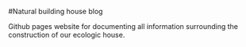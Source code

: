 #Natural building house blog

Github pages website for documenting all information surrounding the construction of our ecologic house.
